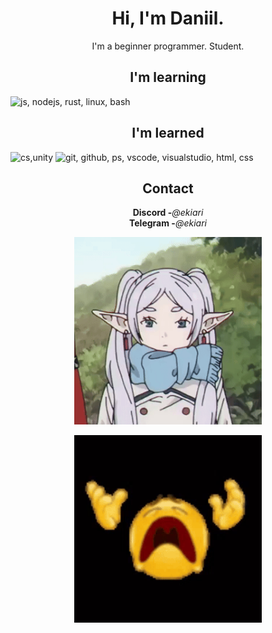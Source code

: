 <h1 align="center">Hi, I'm Daniil.</h1>
<p align="center">I'm a beginner programmer. Student.</p>

<h2 align="center">I'm learning</h2>
<p>
  <img src="https://skillicons.dev/icons?i=js,nodejs,rust,linux,bash,sqlite" alt="js, nodejs, rust, linux, bash">
</p>

<h2 align="center">I'm learned</h2>
<p>
  <img src="https://skillicons.dev/icons?i=cs,unity" alt="cs,unity" title="basics">
  <img src="https://skillicons.dev/icons?i=git,github,ps,vscode,visualstudio,html,css" alt="git, github, ps, vscode, visualstudio, html, css">
</p>

<h2 align="center">Contact</h2>
<p align="center">
    <strong>Discord -</strong><em>@ekiari</em> <br/>
    <strong>Telegram -</strong><em>@ekiari</em>
</p>

<p align="center">
    <img src="frieren.gif" alt="Frieren elf" width="300px" title="omg Frieren :0"/>
</p>

<!--<h2 align="center">My stats!</h2>
<p align="center">
    <img src="https://github-readme-stats.vercel.app/api?username=ekiari&theme=tokyonight&show_icons=true&hide_rank=true&custom_title=My%20stats&count_private=true&hide_border=true&hide=issues&line_height=24&bg_color=0d1117" alt="Github stats" />
    <img src="https://github-readme-stats.vercel.app/api/top-langs/?username=ekiari&layout=compact&theme=tokyonight&hide_border=true&bg_color=0d1117" />
</p>-->


<p align="center">
    <img src="smile_tanos.gif" alt="Smile Tanos" width="300px"/>
</p>




<!--     <img src="https://github-readme-stats.vercel.app/api/wakatime?username=ekiari" /> -->
